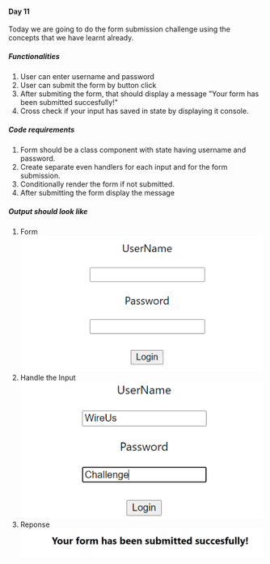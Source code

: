 #### Day 11

Today we are going to do the form submission challenge using the concepts that we have learnt already. 

##### Functionalities 
1. User can enter username and password
2. User can submit the form by button click
3. After submiting the form, that should display a message "Your form has been submitted succesfully!"
4. Cross check if your input has saved in state by displaying it console.

##### Code requirements
1. Form should be a class component with state having username and password.
2. Create separate even handlers for each input and for the form submission.
3. Conditionally render the form if not submitted. 
4. After submitting the form display the message

##### Output should look like
1. Form
 ![](Form.png) 
2. Handle the Input
 ![](InputHandle.png)
3. Reponse
 ![](Response.png)